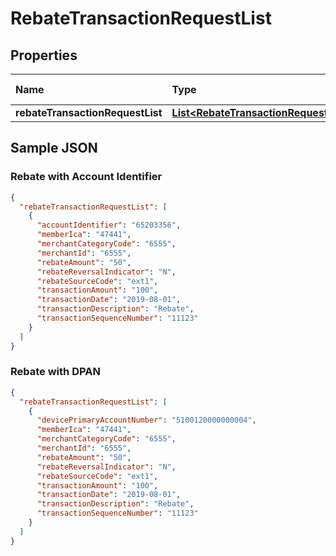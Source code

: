 # RebateTransactionRequestList

## Properties <a name="properties"></a>

| Name | Type | Max Length | Description | Notes |
| :--- | :--- | :--------- | :---------- | :---- |
| **rebateTransactionRequestList** | [**List&lt;RebateTransactionRequest&gt;**](RebateTransactionRequest.md) | | | [optional] |

## Sample JSON

### Rebate with Account Identifier <a name="account-identifier"></a>
```json
{
  "rebateTransactionRequestList": [
    {
      "accountIdentifier": "65203356",
      "memberIca": "47441",
      "merchantCategoryCode": "6555",
      "merchantId": "6555",
      "rebateAmount": "50",
      "rebateReversalIndicator": "N",
      "rebateSourceCode": "ext1",
      "transactionAmount": "100",
      "transactionDate": "2019-08-01",
      "transactionDescription": "Rebate",
      "transactionSequenceNumber": "11123"
    }
  ]
}
```

### Rebate with DPAN <a name="dpan"></a>
```json
{
  "rebateTransactionRequestList": [
    {
      "devicePrimaryAccountNumber": "5100120000000004",
      "memberIca": "47441",
      "merchantCategoryCode": "6555",
      "merchantId": "6555",
      "rebateAmount": "50",
      "rebateReversalIndicator": "N",
      "rebateSourceCode": "ext1",
      "transactionAmount": "100",
      "transactionDate": "2019-08-01",
      "transactionDescription": "Rebate",
      "transactionSequenceNumber": "11123"
    }
  ]
}
```
